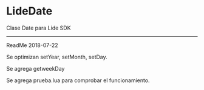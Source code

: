 # LideDate

Clase Date para Lide SDK

-------------------------------------
ReadMe 2018-07-22

Se optimizan setYear, setMonth, setDay.

Se agrega getweekDay

Se agrega prueba.lua para comprobar el funcionamiento.
